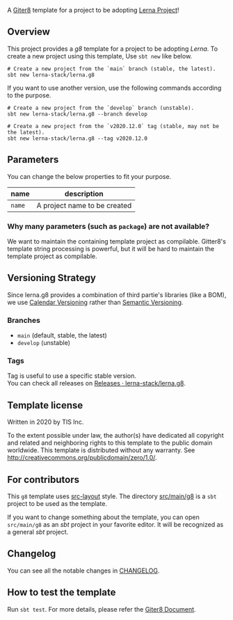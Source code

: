 A [Giter8][g8] template for a project to be adopting [Lerna Project](https://github.com/lerna-stack)!

## Overview

This project provides a *g8* template for a project to be adopting *Lerna*.
To create a new project using this template, Use `sbt new` like below.

```shell
# Create a new project from the `main` branch (stable, the latest).
sbt new lerna-stack/lerna.g8
```

If you want to use another version,
use the following commands according to the purpose.

```shell
# Create a new project from the `develop` branch (unstable).
sbt new lerna-stack/lerna.g8 --branch develop

# Create a new project from the `v2020.12.0` tag (stable, may not be the latest).
sbt new lerna-stack/lerna.g8 --tag v2020.12.0
```

## Parameters

You can change the below properties to fit your purpose.

| name           | description                          |
| ---            | ---                                  |
| `name`         | A project name to be created         |

### Why many parameters (such as `package`) are not available?

We want to maintain the containing template project as compilable.
Gitter8's template string processing is powerful,
but it will be hard to maintain the template project as compilable.

## Versioning Strategy
Since lerna.g8 provides a combination of third partie's libraries (like a BOM),
we use [Calendar Versioning](https://calver.org/) rather than [Semantic Versioning](https://semver.org/).

### Branches
- `main` (default, stable, the latest)
- `develop` (unstable)

### Tags
Tag is useful to use a specific stable version.  
You can check all releases on [Releases · lerna-stack/lerna.g8](https://github.com/lerna-stack/lerna.g8/tags).

## Template license
Written in 2020 by TIS Inc.

To the extent possible under law, the author(s) have dedicated all copyright and related
and neighboring rights to this template to the public domain worldwide.
This template is distributed without any warranty. See <http://creativecommons.org/publicdomain/zero/1.0/>.

[g8]: http://www.foundweekends.org/giter8/

## For contributors

This `g8` template uses [src-layout](http://www.foundweekends.org/giter8/template.html#src+layout) style.
The directory [src/main/g8](src/main/g8) is a `sbt` project to be used as the template.

If you want to change something about the template,
you can open `src/main/g8` as an *sbt* project in your favorite editor.
It will be recognized as a general *sbt* project.

## Changelog

You can see all the notable changes in [CHANGELOG](CHANGELOG.md).

## How to test the template

Run `sbt test`.
For more details, please refer the [Giter8 Document](http://www.foundweekends.org/giter8/Combined+Pages.html#Using+the+Giter8Plugin).
